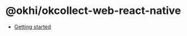 # @okhi/okcollect-web-react-native

- [Getting started](https://docs.okhi.co/v/v5.0-alpha/integrating-okhi/okhi-on-your-react-native-app)
